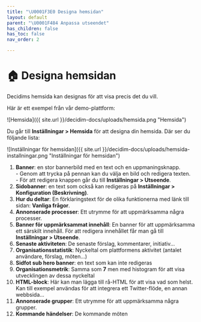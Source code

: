 ```yaml
---
title: "\U0001F3E0 Designa hemsidan"
layout: default
parent: "\U0001F484 Anpassa utseendet"
has_children: false
has_toc: false
nav_order: 2

---
```

# 🏠 Designa hemsidan

Decidims hemsida kan designas för att visa precis det du vill.

Här är ett exempel från vår demo-plattform:

![Hemsida]({{ site.url }}/decidim-docs/uploads/hemsida.png "Hemsida")

Du går till **Inställningar > Hemsida** för att designa din hemsida. Där ser du följande lista:

![Inställningar för hemsidan]({{ site.url }}/decidim-docs/uploads/hemsida-installningar.png "Inställningar för hemsidan")

 1. **Banner**: en stor bannerbild med en text och en uppmaningsknapp.  
    \- Genom att trycka på pennan kan du välja en bild och redigera texten.  
    \- För att redigera knappen går du till **Inställningar > Utseende**.
 2. **Sidobanner**: en text som också kan redigeras på **Inställningar > Konfiguration (Beskrivning)**.
 3. **Hur du deltar**: En förklaringstext för de olika funktionerna med länk till sidan: **Vanliga frågor**.
 4. **Annonserade processer**: Ett utrymme för att uppmärksamma några processer.
 5. **Banner för uppmärksammat innehåll**: En banner för att uppmärksamma ett särskilt innehåll. För att redigera innehållet får man gå till **Inställningar > Utseende**.
 6. **Senaste aktiviteten**: De senaste förslag, kommentarer, initiativ...
 7. **Organisationsstatistik**: Nyckeltal om plattformens aktivitet (antalet användare, förslag, möten...)
 8. **Sidfot sub hero banner**: en text som kan inte redigeras
 9. **Organisationsmetrik**: Samma som **7** men med histogram för att visa utvecklingen av dessa nyckeltal
10. **HTML-block**: Här kan man lägga till rå-HTML för att visa vad som helst. Kan till exempel användas för att integrera ett Twitter-flöde, en annan webbsida...
11. **Annonserade grupper**: Ett utrymme för att uppmärksamma några grupper.
12. **Kommande händelser**: De kommande möten